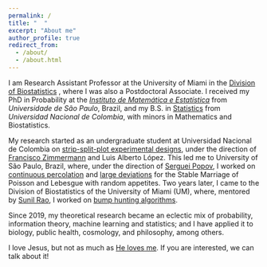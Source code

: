 ```yaml
---
permalink: /
title: "  "
excerpt: "About me"
author_profile: true
redirect_from: 
  - /about/
  - /about.html
---
```


I am Research Assistant Professor at the University of Miami in the [Division of Biostatistics](https://www.publichealth.med.miami.edu/divisions/biostatistics/) , where I was also a Postdoctoral Associate. I received my PhD in Probability at the [_Instituto de Matemática e Estatística_](https://www.ime.usp.br/en/home/) from _Universidade de São Paulo_, Brazil, and my B.S. in [Statistics](http://ciencias.bogota.unal.edu.co/departamentos/departamento-de-estadistica/inicio/) from _Universidad Nacional de Colombia_, with minors in Mathematics and Biostatistics. 

My research started as an undergraduate student at Universidad Nacional de Colombia on [strip-split-plot experimental designs](https://biometria.ufla.br/index.php/BBJ/article/view/141), under the direction of [Francisco Zimmermann](https://independent.academia.edu/FranciscoZimmermann) and Luis Alberto López. This led me to University of São Paulo, Brazil, where, under the direction of [Serguei Popov](https://www.fc.up.pt/pessoas/serguei.popov/), I worked on [continuous percolation](https://doi.org/10.1080/17442508.2011.651215) and [large deviations](https://doi.org/10.1007/s10959-010-0304-9) for the Stable Marriage of Poisson and Lebesgue with random appetites. Two years later, I came to the Division of Biostatistics of the University of Miami (UM), where, mentored by [Sunil Rao](https://www.jsunilrao.com/), I worked on [bump hunting algorithms](https://doi.org/10.1007/978-3-319-41573-4_16). 

Since 2019, my theoretical research became an eclectic mix of probability, information theory, machine learning and statistics; and I have applied it to biology, public health, cosmology, and philosophy, among others.

I love Jesus, but not as much as [He loves me](https://www.biblegateway.com/passage/?search=John%203%3A16&version=NIV). If you are interested, we can talk about it!
